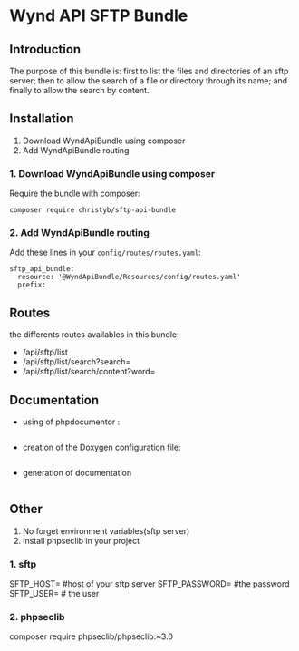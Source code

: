 # Wynd API SFTP Bundle

## Introduction

The purpose of this bundle is:
first to list the files and directories of an sftp server;
then to allow the search of a file or directory through its name;
and finally to allow the search by content.

## Installation

1. Download WyndApiBundle using composer
2. Add WyndApiBundle routing

### 1. Download WyndApiBundle using composer

Require the bundle with composer:

```composer
composer require christyb/sftp-api-bundle
```

### 2. Add WyndApiBundle routing

Add these lines in your `config/routes/routes.yaml`:

```
sftp_api_bundle:
  resource: '@WyndApiBundle/Resources/config/routes.yaml'
  prefix:
```

## Routes

the differents routes availables in this bundle:
- /api/sftp/list
- /api/sftp/list/search?search=
- /api/sftp/list/search/content?word=

## Documentation

- using of phpdocumentor :
```php phpdocumentor.phar -d /path/to/your/project -t /path/to/documentation
```
- creation of the Doxygen configuration file:
```doxygen -g Doxyfile
```
- generation of documentation
```doxygen Doxyfile
```

## Other 

1. No forget environment variables(sftp server)
2. install phpseclib in your project

### 1. sftp
SFTP_HOST= #host of your sftp server
SFTP_PASSWORD= #the password
SFTP_USER= # the user

### 2. phpseclib
composer require phpseclib/phpseclib:~3.0